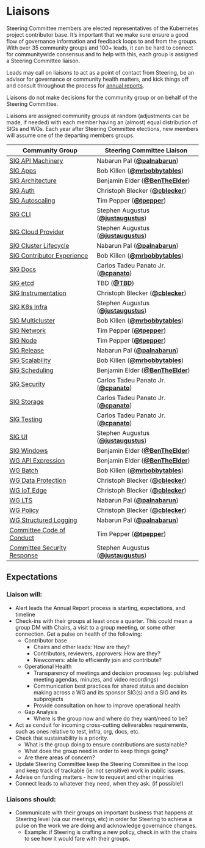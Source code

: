 <!---
This is an autogenerated file!

Please do not edit this file directly, but instead make changes to the
sigs.yaml file in the project root.

To understand how this file is generated, see https://git.k8s.io/community/generator/README.md
--->

# Liaisons

Steering Committee members are elected representatives of the Kubernetes
project contributor base. It’s important that we make sure ensure a good
flow of governance information and feedback loops to and from the 
groups. With over 35 community groups and 100+ leads, it can be hard to 
connect for communitywide consensus and to help with this, each group 
is assigned a Steering Committee liaison. 

Leads may call on liaisons to act as a point of contact from Steering, 
be an advisor for governance or community health matters, and kick
things off and consult throughout the process for [annual reports](committee-steering/governance/annual-reports.md).

Liaisons do not make decisions for the community group or on behalf of
the Steering Committee.

Liaisons are assigned community groups at random (adjustments can be
made, if needed) with each member having an (almost) equal distribution
of SIGs and WGs. Each year after Steering Committee elections, new 
members will assume one of the departing members groups. 

| Community Group            | Steering Committee Liaison |
| -------------------------- | -------------------------- |
| [SIG API Machinery](sig-api-machinery/README.md) | Nabarun Pal (**[@palnabarun](https://github.com/palnabarun)**) |
| [SIG Apps](sig-apps/README.md) | Bob Killen (**[@mrbobbytables](https://github.com/mrbobbytables)**) |
| [SIG Architecture](sig-architecture/README.md) | Benjamin Elder (**[@BenTheElder](https://github.com/BenTheElder)**) |
| [SIG Auth](sig-auth/README.md) | Christoph Blecker (**[@cblecker](https://github.com/cblecker)**) |
| [SIG Autoscaling](sig-autoscaling/README.md) | Tim Pepper (**[@tpepper](https://github.com/tpepper)**) |
| [SIG CLI](sig-cli/README.md) | Stephen Augustus (**[@justaugustus](https://github.com/justaugustus)**) |
| [SIG Cloud Provider](sig-cloud-provider/README.md) | Stephen Augustus (**[@justaugustus](https://github.com/justaugustus)**) |
| [SIG Cluster Lifecycle](sig-cluster-lifecycle/README.md) | Nabarun Pal (**[@palnabarun](https://github.com/palnabarun)**) |
| [SIG Contributor Experience](sig-contributor-experience/README.md) | Bob Killen (**[@mrbobbytables](https://github.com/mrbobbytables)**) |
| [SIG Docs](sig-docs/README.md) | Carlos Tadeu Panato Jr. (**[@cpanato](https://github.com/cpanato)**) |
| [SIG etcd](sig-etcd/README.md) | TBD (**[@TBD](https://github.com/TBD)**) |
| [SIG Instrumentation](sig-instrumentation/README.md) | Christoph Blecker (**[@cblecker](https://github.com/cblecker)**) |
| [SIG K8s Infra](sig-k8s-infra/README.md) | Stephen Augustus (**[@justaugustus](https://github.com/justaugustus)**) |
| [SIG Multicluster](sig-multicluster/README.md) | Bob Killen (**[@mrbobbytables](https://github.com/mrbobbytables)**) |
| [SIG Network](sig-network/README.md) | Tim Pepper (**[@tpepper](https://github.com/tpepper)**) |
| [SIG Node](sig-node/README.md) | Tim Pepper (**[@tpepper](https://github.com/tpepper)**) |
| [SIG Release](sig-release/README.md) | Nabarun Pal (**[@palnabarun](https://github.com/palnabarun)**) |
| [SIG Scalability](sig-scalability/README.md) | Bob Killen (**[@mrbobbytables](https://github.com/mrbobbytables)**) |
| [SIG Scheduling](sig-scheduling/README.md) | Benjamin Elder (**[@BenTheElder](https://github.com/BenTheElder)**) |
| [SIG Security](sig-security/README.md) | Carlos Tadeu Panato Jr. (**[@cpanato](https://github.com/cpanato)**) |
| [SIG Storage](sig-storage/README.md) | Carlos Tadeu Panato Jr. (**[@cpanato](https://github.com/cpanato)**) |
| [SIG Testing](sig-testing/README.md) | Carlos Tadeu Panato Jr. (**[@cpanato](https://github.com/cpanato)**) |
| [SIG UI](sig-ui/README.md) | Stephen Augustus (**[@justaugustus](https://github.com/justaugustus)**) |
| [SIG Windows](sig-windows/README.md) | Benjamin Elder (**[@BenTheElder](https://github.com/BenTheElder)**) |
| [WG API Expression](wg-api-expression/README.md) | Benjamin Elder (**[@BenTheElder](https://github.com/BenTheElder)**) |
| [WG Batch](wg-batch/README.md) | Bob Killen (**[@mrbobbytables](https://github.com/mrbobbytables)**) |
| [WG Data Protection](wg-data-protection/README.md) | Christoph Blecker (**[@cblecker](https://github.com/cblecker)**) |
| [WG IoT Edge](wg-iot-edge/README.md) | Christoph Blecker (**[@cblecker](https://github.com/cblecker)**) |
| [WG LTS](wg-lts/README.md) | Nabarun Pal (**[@palnabarun](https://github.com/palnabarun)**) |
| [WG Policy](wg-policy/README.md) | Christoph Blecker (**[@cblecker](https://github.com/cblecker)**) |
| [WG Structured Logging](wg-structured-logging/README.md) | Nabarun Pal (**[@palnabarun](https://github.com/palnabarun)**) |
| [Committee Code of Conduct](committee-code-of-conduct/README.md) | Tim Pepper (**[@tpepper](https://github.com/tpepper)**) |
| [Committee Security Response](committee-security-response/README.md) | Stephen Augustus (**[@justaugustus](https://github.com/justaugustus)**) |
<!-- BEGIN CUSTOM CONTENT -->
## Expectations
### Liaison will: 
- Alert leads the Annual Report process is starting, expectations, and timeline
- Check-ins with their groups at least once a quarter. This could mean a group DM
with Chairs, a visit to a group meeting, or some other connection. Get a pulse 
on health of the following:
  - Contributor base
    - Chairs and other leads: How are they?
    - Contributors, reviewers, approvers: How are they?
    - Newcomers: able to efficiently join and contribute?
  - Operational Health
    - Transparency of meetings and decision processes (eg: published meeting 
  agendas, minutes, and video recordings)
    - Communication best practices for shared status and decision making across 
  a WG and its sponsor SIG(s) and a SIG and its subprojects
    - Provide consultation on how to improve operational health
  - Gap Analysis
    - Where is the group now and where do they want/need to be?
- Act as conduit for incoming cross-cutting deliverables requirements, such as 
ones relative to test, infra, org, docs, etc.
- Check that sustainability is a priority. 
  - What is the group doing to ensure contributions are sustainable? 
  - What does the group need in order to keep things going? 
  - Are there areas of concern?
- Update Steering Committee keep the Steering Committee in the loop and keep 
track of trackable (ie: not sensitive) work in public issues.
- Advise on funding matters - how to request and other inquiries 
- Connect leads to whatever they need, when they ask. (if possible!)

### Liaisons should:
- Communicate with their groups on important business that happens at Steering 
level (via our meetings, etc) in order for Steering to achieve a pulse on the 
work we are doing and acknowledge governance changes. 
  - Example: if Steering is crafting a new policy, check in with the chairs to 
see how it would fare with their groups.

<!-- END CUSTOM CONTENT -->
